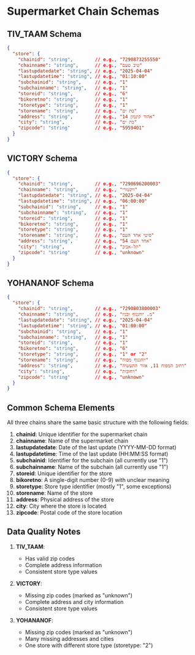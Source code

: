 # Supermarket Chain Schemas

## TIV_TAAM Schema

```json
{
  "store": {
    "chainid": "string",        // e.g., "7290873255550"
    "chainname": "string",      // e.g., "טיב טעם"
    "lastupdatedate": "string", // e.g., "2025-04-04"
    "lastupdatetime": "string", // e.g., "01:10:00"
    "subchainid": "string",     // e.g., "1"
    "subchainname": "string",   // e.g., "1"
    "storeid": "string",        // e.g., "6"
    "bikoretno": "string",      // e.g., "1"
    "storetype": "string",      // e.g., "1"
    "storename": "string",      // e.g., "בת ים"
    "address": "string",        // e.g., "אהוד קינמון 14"
    "city": "string",           // e.g., "בת ים"
    "zipcode": "string"         // e.g., "5959401"
  }
}
```

## VICTORY Schema

```json
{
  "store": {
    "chainid": "string",        // e.g., "7290696200003"
    "chainname": "string",      // e.g., "ויקטורי"
    "lastupdatedate": "string", // e.g., "2025-04-04"
    "lastupdatetime": "string", // e.g., "06:00:00"
    "subchainid": "string",     // e.g., "1"
    "subchainname": "string",   // e.g., "1"
    "storeid": "string",        // e.g., "1"
    "bikoretno": "string",      // e.g., "1"
    "storetype": "string",      // e.g., "1"
    "storename": "string",      // e.g., "סיטי אחד העם"
    "address": "string",        // e.g., "אחד העם 54"
    "city": "string",           // e.g., "תל-אביב"
    "zipcode": "string"         // e.g., "unknown"
  }
}
```

## YOHANANOF Schema

```json
{
  "store": {
    "chainid": "string",        // e.g., "7290803800003"
    "chainname": "string",      // e.g., "מ. יוחננוף ובניו"
    "lastupdatedate": "string", // e.g., "2025-04-04"
    "lastupdatetime": "string", // e.g., "01:00:00"
    "subchainid": "string",     // e.g., "1"
    "subchainname": "string",   // e.g., "1"
    "storeid": "string",        // e.g., "1"
    "bikoretno": "string",      // e.g., "6"
    "storetype": "string",      // e.g., "1" or "2"
    "storename": "string",      // e.g., "יוחננוף מפוח"
    "address": "string",        // e.g., "רחוב המפוח 11, אזור התעשיה"
    "city": "string",           // e.g., "רחובות"
    "zipcode": "string"         // e.g., "unknown"
  }
}
```

## Common Schema Elements

All three chains share the same basic structure with the following fields:

1. **chainid**: Unique identifier for the supermarket chain
2. **chainname**: Name of the supermarket chain
3. **lastupdatedate**: Date of the last update (YYYY-MM-DD format)
4. **lastupdatetime**: Time of the last update (HH:MM:SS format)
5. **subchainid**: Identifier for the subchain (all currently use "1")
6. **subchainname**: Name of the subchain (all currently use "1")
7. **storeid**: Unique identifier for the store
8. **bikoretno**: A single-digit number (0-9) with unclear meaning
9. **storetype**: Store type identifier (mostly "1", some exceptions)
10. **storename**: Name of the store
11. **address**: Physical address of the store
12. **city**: City where the store is located
13. **zipcode**: Postal code of the store location

## Data Quality Notes

1. **TIV_TAAM**:
   - Has valid zip codes
   - Complete address information
   - Consistent store type values

2. **VICTORY**:
   - Missing zip codes (marked as "unknown")
   - Complete address and city information
   - Consistent store type values

3. **YOHANANOF**:
   - Missing zip codes (marked as "unknown")
   - Many missing addresses and cities
   - One store with different store type (storetype: "2") 
